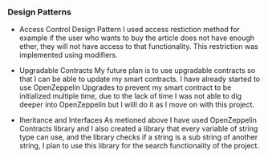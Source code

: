 ### Design Patterns
* Access Control Design Pattern 
    I used access restiction method for example if the user who wants to buy the article does not have enough ether,
    they will not have access to that functionality. This restriction was implemented using modifiers.

* Upgradable Contracts
    My future plan is to use upgradable contracts so that I can be able to update my smart contracts.
    I have already started to use OpenZeppelin Upgrades to prevent my smart contract to be initialized multiple time,
    due to the lack of time I was not able to dig deeper into OpenZeppelin but I willl do it as I move on with this project.

* Iheritance and Interfaces
    As metioned above I have used OpenZeppelin Contracts library and I also created a library that every variable of string type
    can use, and the library checks if a string is a sub string of another string, 
    I plan to use this library for the search functionality of the project.